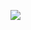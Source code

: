 <img src="https://img.shields.io/badge/Javascript-3766AB?style=flat-square&logo=Python&logoColor=white"/></a>

